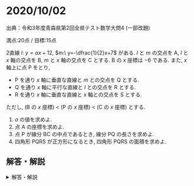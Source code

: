 # 2020/10/02

出典：令和3年度青森県第2回全県テスト数学大問4 (一部改題)

満点:20点 / 目標:15点

2直線 $l:\ y=ax+12$, $m:\ y=-\dfrac{1}{2}x+7$ がある. $l$ と $m$ の交点を $\mathrm{A}$, $l$ と $x$ 軸の交点を $\mathrm{B}$, $m$ と $x$ 軸の交点を $\mathrm{C}$ とする. $\mathrm{B}$ の $x$ 座標は $-6$ である.
また, $x$ 軸上に点 $\mathrm{P}$ をとり, 

- $\mathrm{P}$ を通り $x$ 軸に垂直な直線と $m$ との交点を $\mathrm{Q}$ とする.
- $\mathrm{Q}$ を通り $x$ 軸に平行な直線と $l$ との交点を $\mathrm{R}$ とする.
- $\mathrm{R}$ を通り $x$ 軸に垂直な直線と $x$ 軸との交点を $\mathrm{S}$ とする.

ただし, ($\mathrm{B}$ の $x$ 座標) $<$ ($\mathrm{P}$ の $x$ 座標) $<$ ($\mathrm{C}$ の $x$ 座標) とする.

1. $a$ の値を求めよ.
2. 点 $\mathrm{A}$ の座標を求めよ.
3. 点 $\mathrm{P}$ が線分 $\mathrm{BC}$ の中点であるとき, 線分 $\mathrm{PQ}$ の長さを求めよ.
4. 四角形 $\mathrm{PQRS}$ が正方形になるとき, 四角形 $\mathrm{PQRS}$ の面積を求めよ.

<div style="page-break-before:always"></div>

## 解答・解説

<details markdown="1">
<summary>解答・解説</summary>

直近の全県テストから, 問4のみを改題し, 図を提示せずに文章のみで出題しました.  
正直, 問3までは当然のように解けてほしいところです. また, 模試等で記述が求められても, 簡潔に済ませてよいでしょう.

- 問4では, $\mathrm{P}$ の座標がわからないので, $x$ 座標を文字で設定します. このときの文字は $a$ とか $p$ とか $t$ がよく使われます.  
すると $\mathrm{Q}$ の座標, $\mathrm{R}$ の座標が芋づる式に導かれます. 問3は, $\mathrm{Q}$ の座標を設定させるための誘導となっていました.
- $\mathrm{PQ}=\mathrm{QR}$ になるときの $\mathrm{P}$ の座標を求めるのですが, $\mathrm{Q}$ と $\mathrm{R}$ の位置関係によって $\mathrm{QR}$ の表し方が異なるので, 場合分けを行っています.

解答です(A4用紙1枚). ボールペン一発書きなので誤字がありますが許してください.

![mathterro_20201002.jpg](https://qiita-image-store.s3.ap-northeast-1.amazonaws.com/0/559517/eaaf42fc-7eaa-6252-e8c6-1a382c2a04c9.jpeg)

</details>